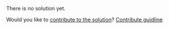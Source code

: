 
There is no solution yet.

Would you like to [contribute to the solution](https://github.com/BFEdev/BFE.dev-solutions/blob/main/question/Explain-Event-Loop-in-Browser-and-in-Nodejs_en.md)? [Contribute guidline](https://github.com/BFEdev/BFE.dev-solutions#how-to-contribute)
